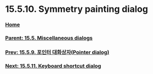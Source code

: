 # 15.5.10. Symmetry painting dialog

### [Home](./00-home.md)
### [Parent: 15.5. Miscellaneous dialogs](./15-05-00-miscellaneous-dialogs.md)
### [Prev: 15.5.9. 포인터 대화상자(Pointer dialog)](./15-05-09-pointer-dialog.md)
### [Next: 15.5.11. Keyboard shortcut dialog](./15-05-11-keyboard-shortcut-dialog.md)
